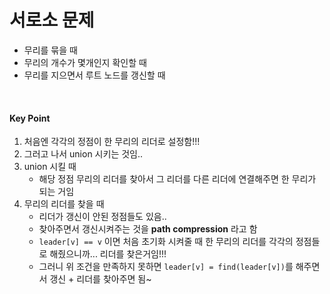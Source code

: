 # 서로소 문제

* 무리를 묶을 때
* 무리의 개수가 몇개인지 확인할 때
* 무리를 지으면서 루트 노드를 갱신할 때

<br>

#### Key Point

1. 처음엔 각각의 정점이 한 무리의 리더로 설정함!!!
2. 그러고 나서 union 시키는 것임..
3. union 시킬 때
   * 해당 정점 무리의 리더를 찾아서 그 리더를 다른 리더에 연결해주면 한 무리가 되는 거임
4. 무리의 리더를 찾을 때
   * 리더가 갱신이 안된 정점들도 있음..
   * 찾아주면서 갱신시켜주는 것을 **path compression** 라고 함
   * `leader[v] == v` 이면 처음 초기화 시켜줄 때 한 무리의 리더를 각각의 정점들로 해줬으니까... 리더를 찾은거임!!!
   * 그러니 위 조건을 만족하지 못하면 `leader[v] = find(leader[v])`를 해주면서 갱신 + 리더를 찾아주면 됨~